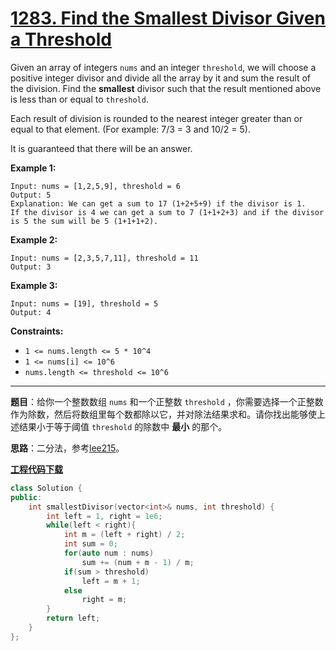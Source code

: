 # [1283. Find the Smallest Divisor Given a Threshold](https://leetcode.com/problems/find-the-smallest-divisor-given-a-threshold/)

Given an array of integers `nums` and an integer `threshold`, we will choose a positive integer divisor and divide all the array by it and sum the result of the division. Find the **smallest** divisor such that the result mentioned above is less than or equal to `threshold`.

Each result of division is rounded to the nearest integer greater than or equal to that element. (For example: 7/3 = 3 and 10/2 = 5).

It is guaranteed that there will be an answer.

**Example 1:**

```
Input: nums = [1,2,5,9], threshold = 6
Output: 5
Explanation: We can get a sum to 17 (1+2+5+9) if the divisor is 1.
If the divisor is 4 we can get a sum to 7 (1+1+2+3) and if the divisor is 5 the sum will be 5 (1+1+1+2).
```

**Example 2:**

```
Input: nums = [2,3,5,7,11], threshold = 11
Output: 3
```

**Example 3:**

```
Input: nums = [19], threshold = 5
Output: 4
```

**Constraints:**

- `1 <= nums.length <= 5 * 10^4`
- `1 <= nums[i] <= 10^6`
- `nums.length <= threshold <= 10^6`

-----

**题目**：给你一个整数数组 `nums` 和一个正整数 `threshold` ，你需要选择一个正整数作为除数，然后将数组里每个数都除以它，并对除法结果求和。请你找出能够使上述结果小于等于阈值 `threshold` 的除数中 **最小** 的那个。

**思路**：二分法，参考[lee215](https://leetcode.com/problems/find-the-smallest-divisor-given-a-threshold/discuss/446376/JavaC%2B%2BPython-Binary-Search)。

[**工程代码下载**](https://github.com/shenkh/leetcode)

```cpp
class Solution {
public:
    int smallestDivisor(vector<int>& nums, int threshold) {
        int left = 1, right = 1e6;
        while(left < right){
            int m = (left + right) / 2;
            int sum = 0;
            for(auto num : nums)
                sum += (num + m - 1) / m;
            if(sum > threshold)
                left = m + 1;
            else
                right = m;
        }
        return left;
    }
};
```
